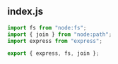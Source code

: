 ## index.js

```js
import fs from "node:fs";
import { join } from "node:path";
import express from "express";

export { express, fs, join };
```